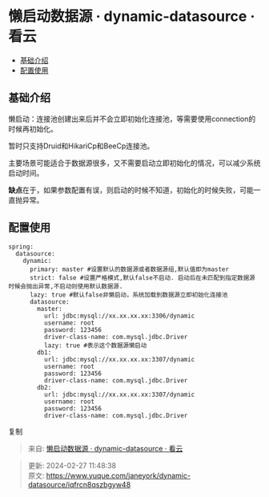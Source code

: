 # 懒启动数据源 · dynamic-datasource · 看云

+ [基础介绍](https://www.kancloud.cn/tracy5546/dynamic-datasource/2268600#_2)
+ [配置使用](https://www.kancloud.cn/tracy5546/dynamic-datasource/2268600#_12)

## 基础介绍
懒启动：连接池创建出来后并不会立即初始化连接池，等需要使用connection的时候再初始化。

暂时只支持Druid和HikariCp和BeeCp连接池。

主要场景可能适合于数据源很多，又不需要启动立即初始化的情况，可以减少系统启动时间。

**缺点**在于，如果参数配置有误，则启动的时候不知道，初始化的时候失败，可能一直抛异常。

## 配置使用
```plain
spring:
  datasource:
    dynamic:
      primary: master #设置默认的数据源或者数据源组,默认值即为master
      strict: false #设置严格模式,默认false不启动. 启动后在未匹配到指定数据源时候会抛出异常,不启动则使用默认数据源.
      lazy: true #默认false非懒启动，系统加载到数据源立即初始化连接池
      datasource:
        master:
          url: jdbc:mysql://xx.xx.xx.xx:3306/dynamic
          username: root
          password: 123456
          driver-class-name: com.mysql.jdbc.Driver
          lazy: true #表示这个数据源懒启动
        db1:
          url: jdbc:mysql://xx.xx.xx.xx:3307/dynamic
          username: root
          password: 123456
          driver-class-name: com.mysql.jdbc.Driver
        db2:
          url: jdbc:mysql://xx.xx.xx.xx:3307/dynamic
          username: root
          password: 123456
          driver-class-name: com.mysql.jdbc.Driver
```

复制  


> 来自: [懒启动数据源 · dynamic-datasource · 看云](https://www.kancloud.cn/tracy5546/dynamic-datasource/2268600)
>



> 更新: 2024-02-27 11:48:38  
> 原文: <https://www.yuque.com/janeyork/dynamic-datasource/iqfrcn8qszbgyw48>